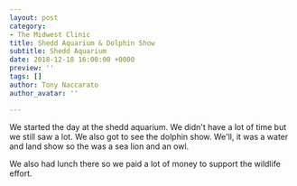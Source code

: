 ```yaml
---
layout: post
category:
- The Midwest Clinic
title: Shedd Aquarium & Dolphin Show
subtitle: Shedd Aquarium
date: 2018-12-18 16:00:00 +0000
preview: ''
tags: []
author: Tony Naccarato
author_avatar: ''

---
```

We started the day at the shedd aquarium. We didn't have a lot of time but we still saw a lot. We also got to see the dolphin show. We'll, it was a water and land show so the was a sea lion and an owl. 

We also had lunch there so we paid a lot of money to support the wildlife effort.